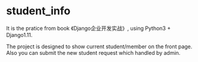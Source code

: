 # student_info

It is the pratice from book 《Django企业开发实战》, using Python3 + Django1.11.

The project is designed to show current student/member on the front page.  Also you can submit the new student request which handled by admin.


